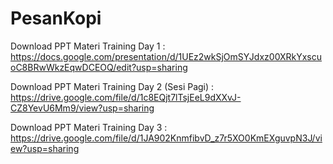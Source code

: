 # PesanKopi

Download PPT Materi Training Day 1 : 
https://docs.google.com/presentation/d/1UEz2wkSjOmSYJdxz00XRkYxscuoC8BRwWkzEqwDCEOQ/edit?usp=sharing

Download PPT Materi Training Day 2 (Sesi Pagi) :
https://drive.google.com/file/d/1c8EQjt7lTsjEeL9dXXvJ-CZ8YevU6Mm9/view?usp=sharing

Download PPT Materi Training Day 3 :
https://drive.google.com/file/d/1JA902KnmfibvD_z7r5XO0KmEXguvpN3J/view?usp=sharing
